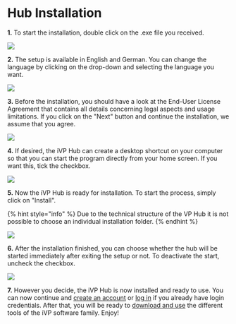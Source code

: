 # Hub Installation

**1.** To start the installation, double click on the .exe file you received.

![](../../.gitbook/assets/iVP\_launcher\_exe.jpg)

**2.** The setup is available in English and German. You can change the language by clicking on the drop-down and selecting the language you want.

![](../../.gitbook/assets/iVP\_launcher\_installation\_language\_selection.jpg)

**3.** Before the installation, you should have a look at the End-User License Agreement that contains all details concerning legal aspects and usage limitations. If you click on the "Next" button and continue the installation, we assume that you agree.

![](../../.gitbook/assets/iVP\_launcher\_installation\_agreement.jpg)

**4.** If desired, the iVP Hub can create a desktop shortcut on your computer so that you can start the program directly from your home screen. If you want this, tick the checkbox.

![](../../.gitbook/assets/iVP\_launcher\_installation\_desktop\_shortcut.jpg)

**5.** Now the iVP Hub is ready for installation. To start the process, simply click on "Install".

{% hint style="info" %}
Due to the technical structure of the VP Hub it is not possible to choose an individual installation folder.
{% endhint %}

![](../../.gitbook/assets/iVP\_launcher\_installation\_ready\_to\_install.jpg)

**6.** After the installation finished, you can choose whether the hub will be started immediately after exiting the setup or not. To deactivate the start, uncheck the checkbox.

![](../../.gitbook/assets/iVP\_launcher\_installation\_launch\_after\_install.jpg)

**7.** However you decide, the iVP Hub is now installed and ready to use. You can now continue and [create an account](account-management/account-creation.md) or [log in](account-management/login.md) if you already have login credentials. After that, you will be ready to [download and use](application-management/install-applications.md) the different tools of the iVP software family. Enjoy!
